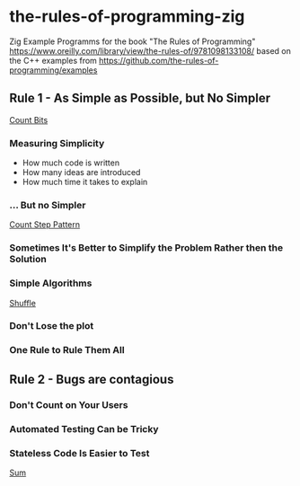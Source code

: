# the-rules-of-programming-zig

Zig Example Programms for the book "The Rules of Programming" https://www.oreilly.com/library/view/the-rules-of/9781098133108/ based on the C++ examples from https://github.com/the-rules-of-programming/examples

## Rule 1 - As Simple as Possible, but No Simpler

[Count Bits](./01_simplicity/section_01_count_bits.zig)

### Measuring Simplicity

- How much code is written
- How many ideas are introduced
- How much time it takes to explain

### ... But no Simpler

[Count Step Pattern](./01_simplicity/section_02_steps.zig)

### Sometimes It's Better to Simplify the Problem Rather then the Solution

### Simple Algorithms

[Shuffle](./01_simplicity/section_03_shuffle.zig)

### Don't Lose the plot

### One Rule to Rule Them All

## Rule 2 - Bugs are contagious

### Don't Count on Your Users

### Automated Testing Can be Tricky

### Stateless Code Is Easier to Test

[Sum](./02_bugs/section_01_sum.zig)
